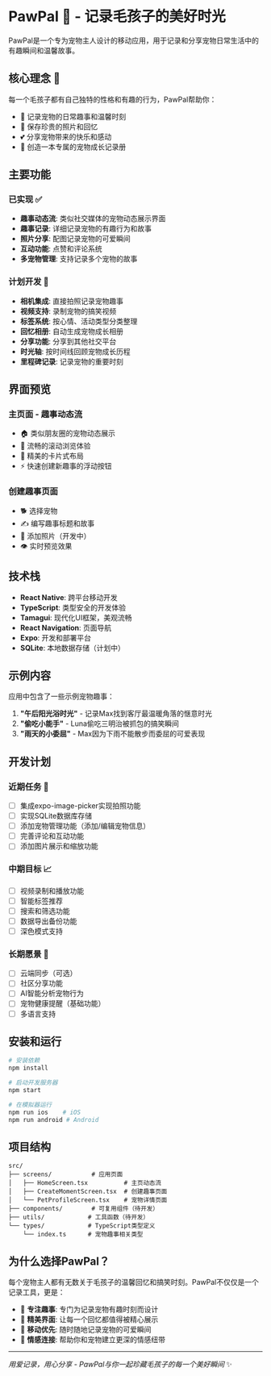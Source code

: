# PawPal 🐾 - 记录毛孩子的美好时光

PawPal是一个专为宠物主人设计的移动应用，用于记录和分享宠物日常生活中的有趣瞬间和温馨故事。

## 核心理念 💝

每一个毛孩子都有自己独特的性格和有趣的行为，PawPal帮助你：
- 📝 记录宠物的日常趣事和温馨时刻
- 📸 保存珍贵的照片和回忆
- 💕 分享宠物带来的快乐和感动
- 🎉 创造一本专属的宠物成长记录册

## 主要功能

### 已实现 ✅
- **趣事动态流**: 类似社交媒体的宠物动态展示界面
- **趣事记录**: 详细记录宠物的有趣行为和故事
- **照片分享**: 配图记录宠物的可爱瞬间
- **互动功能**: 点赞和评论系统
- **多宠物管理**: 支持记录多个宠物的故事

### 计划开发 🚧
- **相机集成**: 直接拍照记录宠物趣事
- **视频支持**: 录制宠物的搞笑视频
- **标签系统**: 按心情、活动类型分类整理
- **回忆相册**: 自动生成宠物成长相册
- **分享功能**: 分享到其他社交平台
- **时光轴**: 按时间线回顾宠物成长历程
- **里程碑记录**: 记录宠物的重要时刻

## 界面预览

### 主页面 - 趣事动态流
- 🏠 类似朋友圈的宠物动态展示
- 📱 流畅的滚动浏览体验  
- 💫 精美的卡片式布局
- ⚡ 快速创建新趣事的浮动按钮

### 创建趣事页面
- 🐕 选择宠物
- ✍️ 编写趣事标题和故事
- 📸 添加照片（开发中）
- 👁️ 实时预览效果

## 技术栈

- **React Native**: 跨平台移动开发
- **TypeScript**: 类型安全的开发体验
- **Tamagui**: 现代化UI框架，美观流畅
- **React Navigation**: 页面导航
- **Expo**: 开发和部署平台
- **SQLite**: 本地数据存储（计划中）

## 示例内容

应用中包含了一些示例宠物趣事：

1. **"午后阳光浴时光"** - 记录Max找到客厅最温暖角落的惬意时光
2. **"偷吃小能手"** - Luna偷吃三明治被抓包的搞笑瞬间  
3. **"雨天的小委屈"** - Max因为下雨不能散步而委屈的可爱表现

## 开发计划

### 近期任务 🎯
- [ ] 集成expo-image-picker实现拍照功能
- [ ] 实现SQLite数据库存储
- [ ] 添加宠物管理功能（添加/编辑宠物信息）
- [ ] 完善评论和互动功能
- [ ] 添加图片展示和缩放功能

### 中期目标 📈
- [ ] 视频录制和播放功能
- [ ] 智能标签推荐
- [ ] 搜索和筛选功能
- [ ] 数据导出备份功能
- [ ] 深色模式支持

### 长期愿景 🌟
- [ ] 云端同步（可选）
- [ ] 社区分享功能
- [ ] AI智能分析宠物行为
- [ ] 宠物健康提醒（基础功能）
- [ ] 多语言支持

## 安装和运行

```bash
# 安装依赖
npm install

# 启动开发服务器
npm start

# 在模拟器运行
npm run ios    # iOS
npm run android # Android
```

## 项目结构

```
src/
├── screens/           # 应用页面
│   ├── HomeScreen.tsx          # 主页动态流
│   ├── CreateMomentScreen.tsx  # 创建趣事页面
│   └── PetProfileScreen.tsx    # 宠物详情页面
├── components/        # 可复用组件（待开发）
├── utils/            # 工具函数（待开发）
└── types/            # TypeScript类型定义
    └── index.ts      # 宠物趣事相关类型
```

## 为什么选择PawPal？

每个宠物主人都有无数关于毛孩子的温馨回忆和搞笑时刻。PawPal不仅仅是一个记录工具，更是：

- 🎯 **专注趣事**: 专门为记录宠物有趣时刻而设计
- 🎨 **精美界面**: 让每一个回忆都值得被精心展示
- 📱 **移动优先**: 随时随地记录宠物的可爱瞬间
- 💝 **情感连接**: 帮助你和宠物建立更深的情感纽带

---

*用爱记录，用心分享 - PawPal与你一起珍藏毛孩子的每一个美好瞬间* ✨